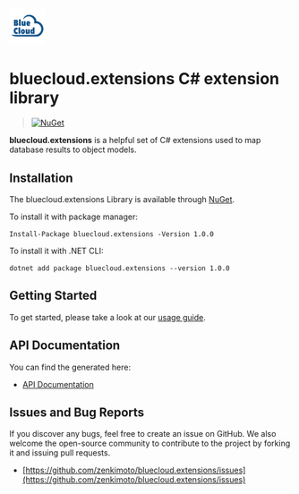 # ![Bluecloud](https://raw.githubusercontent.com/zenkimoto/bluecloud.extensions/master/Logo.png) 

# bluecloud.extensions C# extension library


>[![NuGet](https://img.shields.io/nuget/v/bluecloud.extensions.svg)](https://github.com/zenkimoto/bluecloud.extensions)

**bluecloud.extensions** is a helpful set of C# extensions used to map database results to object models.

## Installation

The bluecloud.extensions Library is available through [NuGet](https://www.nuget.org/packages/bluecloud.extensions). 

To install it with package manager:

```
Install-Package bluecloud.extensions -Version 1.0.0
```

To install it with .NET CLI:

```
dotnet add package bluecloud.extensions --version 1.0.0
```


## Getting Started

To get started, please take a look at our [usage guide](USAGE.md).

## API Documentation

You can find the generated here:

 * [API Documentation](https://cdn.rawgit.com/zenkimoto/bluecloud.extensions/master/Documentation/html/annotated.html)

## Issues and Bug Reports

If you discover any bugs, feel free to create an issue on GitHub. We also welcome the open-source community to contribute to the project by forking it and issuing pull requests.

 *  [https://github.com/zenkimoto/bluecloud.extensions/issues](https://github.com/zenkimoto/bluecloud.extensions/issues)